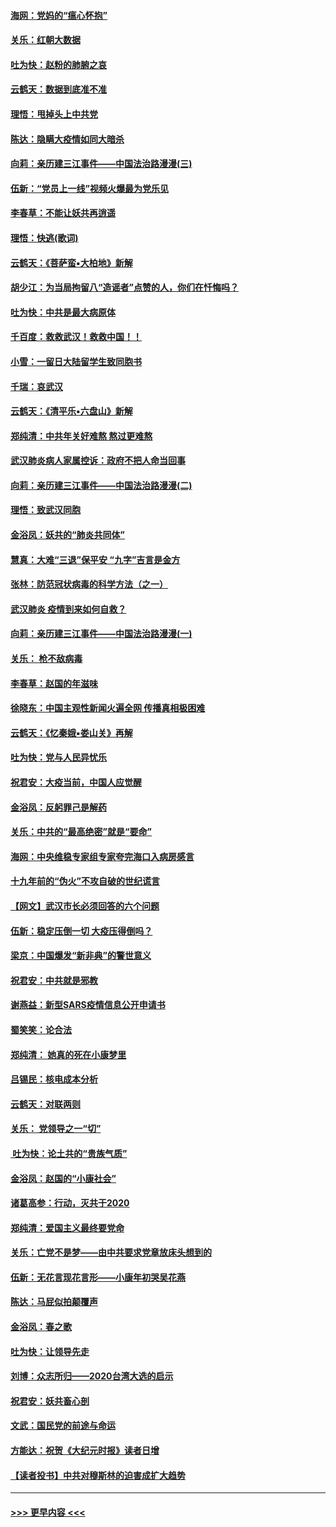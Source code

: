 #### [海网：党妈的“瘟心怀抱”](../pages/nsc993/n11840740.md?t=02032133) 
#### [关乐：红朝大数据](../pages/nsc993/n11840675.md?t=02032133) 
#### [吐为快：赵粉的肺腑之哀](../pages/nsc993/n11840618.md?t=02032133) 
#### [云鹤天：数据到底准不准](../pages/nsc993/n11840325.md?t=02032133) 
#### [理悟：甩掉头上中共党](../pages/nsc993/n11838826.md?t=02032133) 
#### [陈达：隐瞒大疫情如同大暗杀](../pages/nsc993/n11838771.md?t=02032133) 
#### [向莉：亲历建三江事件——中国法治路漫漫(三)](../pages/nsc993/n11831825.md?t=02032133) 
#### [伍新：“党员上一线”视频火爆最为党乐见](../pages/nsc993/n11838200.md?t=02032133) 
#### [李春草：不能让妖共再逍遥](../pages/nsc993/n11838102.md?t=02032133) 
#### [理悟：快逃(歌词)](../pages/nsc993/n11838083.md?t=02032133) 
#### [云鹤天：《菩萨蛮▪大柏地》新解](../pages/nsc993/n11838059.md?t=02032133) 
#### [胡少江：为当局拘留八“造谣者”点赞的人，你们在忏悔吗？](../pages/nsc993/n11836801.md?t=02032133) 
#### [吐为快：中共是最大病原体](../pages/nsc993/n11836748.md?t=02032133) 
#### [千百度：救救武汉！救救中国！！](../pages/nsc993/n11836145.md?t=02032133) 
#### [小雪：一留日大陆留学生致同胞书](../pages/nsc993/n11834624.md?t=02032133) 
#### [千瑞：哀武汉](../pages/nsc993/n11833647.md?t=02032133) 
#### [云鹤天：《清平乐▪六盘山》新解](../pages/nsc993/n11833611.md?t=02032133) 
#### [郑纯清：中共年关好难熬 熬过更难熬](../pages/nsc993/n11833489.md?t=02032133) 
#### [武汉肺炎病人家属控诉：政府不把人命当回事](../pages/nsc993/n11833205.md?t=02032133) 
#### [向莉：亲历建三江事件——中国法治路漫漫(二)](../pages/nsc993/n11829102.md?t=02032133) 
#### [理悟：致武汉同胞](../pages/nsc993/n11831522.md?t=02032133) 
#### [金浴凤：妖共的“肺炎共同体”](../pages/nsc993/n11829448.md?t=02032133) 
#### [慧真：大难“三退”保平安 “九字”吉言是金方](../pages/nsc993/n11829501.md?t=02032133) 
#### [张林：防范冠状病毒的科学方法（之一）](../pages/nsc993/n11828618.md?t=02032133) 
#### [武汉肺炎 疫情到来如何自救？](../pages/nsc993/n11827632.md?t=02032133) 
#### [向莉：亲历建三江事件——中国法治路漫漫(一)](../pages/nsc993/n11827190.md?t=02032133) 
#### [关乐： 枪不敌病毒](../pages/nsc993/n11826746.md?t=02032133) 
#### [李春草：赵国的年滋味](../pages/nsc993/n11826321.md?t=02032133) 
#### [徐晓东：中国主观性新闻火遍全网 传播真相极困难](../pages/nsc993/n11826508.md?t=02032133) 
#### [云鹤天：《忆秦娥▪娄山关》再解](../pages/nsc993/n11824682.md?t=02032133) 
#### [吐为快：党与人民异忧乐](../pages/nsc993/n11824660.md?t=02032133) 
#### [祝君安：大疫当前，中国人应觉醒](../pages/nsc993/n11821946.md?t=02032133) 
#### [金浴凤：反躬罪己是解药](../pages/nsc993/n11820280.md?t=02032133) 
#### [关乐：中共的“最高绝密”就是“要命”](../pages/nsc993/n11816946.md?t=02032133) 
#### [海网：中央维稳专家组专家夸完海口入病房感言](../pages/nsc993/n11815138.md?t=02032133) 
#### [十九年前的“伪火”不攻自破的世纪谎言](../pages/nsc993/n11813238.md?t=02032133) 
#### [【网文】武汉市长必须回答的六个问题](../pages/nsc993/n11813848.md?t=02032133) 
#### [伍新：稳定压倒一切 大疫压得倒吗？](../pages/nsc993/n11812634.md?t=02032133) 
#### [梁京：中国爆发“新非典”的警世意义](../pages/nsc993/n11812554.md?t=02032133) 
#### [祝君安：中共就是邪教](../pages/nsc993/n11812431.md?t=02032133) 
#### [谢燕益：新型SARS疫情信息公开申请书](../pages/nsc993/n11808840.md?t=02032133) 
#### [蜀笑笑：论合法](../pages/nsc993/n11808064.md?t=02032133) 
#### [郑纯清： 她真的死在小康梦里](../pages/nsc993/n11806623.md?t=02032133) 
#### [吕锡民：核电成本分析](../pages/nsc993/n11806284.md?t=02032133) 
#### [云鹤天：对联两则](../pages/nsc993/n11805957.md?t=02032133) 
#### [关乐： 党领导之一“切”](../pages/nsc993/n11804505.md?t=02032133) 
#### [ 吐为快：论土共的“贵族气质”](../pages/nsc993/n11804490.md?t=02032133) 
#### [金浴凤：赵国的“小康社会”](../pages/nsc993/n11804452.md?t=02032133) 
#### [诸葛高参：行动，灭共于2020](../pages/nsc993/n11804120.md?t=02032133) 
#### [郑纯清：爱国主义最终要党命](../pages/nsc993/n11802197.md?t=02032133) 
#### [关乐：亡党不是梦——由中共要求党章放床头想到的](../pages/nsc993/n11802156.md?t=02032133) 
#### [伍新：无花言现花言形——小康年初哭吴花燕](../pages/nsc993/n11800044.md?t=02032133) 
#### [陈达：马屁似拍颠覆声](../pages/nsc993/n11800010.md?t=02032133) 
#### [金浴凤：春之歌](../pages/nsc993/n11797687.md?t=02032133) 
#### [吐为快：让领导先走](../pages/nsc993/n11797512.md?t=02032133) 
#### [刘博：众志所归——2020台湾大选的启示](../pages/nsc993/n11796878.md?t=02032133) 
#### [祝君安：妖共畜心剖](../pages/nsc993/n11794273.md?t=02032133) 
#### [文武：国民党的前途与命运](../pages/nsc993/n11794198.md?t=02032133) 
#### [方能达：祝贺《大纪元时报》读者日增](../pages/nsc993/n11793807.md?t=02032133) 
#### [【读者投书】中共对穆斯林的迫害成扩大趋势](../pages/nsc993/n11791371.md?t=02032133) 

----
#### [ >>> 更早内容 <<< ](../indexes/nsc993-earlier.md)

